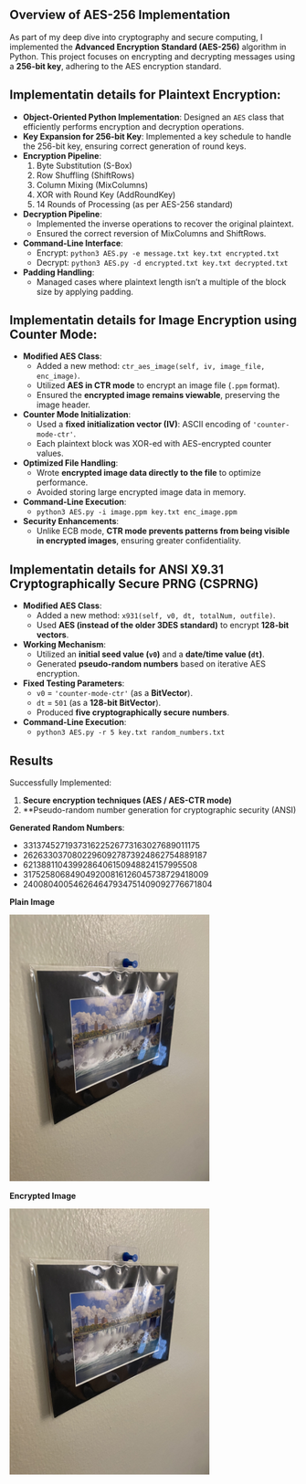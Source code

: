 ## Overview of AES-256 Implementation

As part of my deep dive into cryptography and secure computing, I implemented the **Advanced Encryption Standard (AES-256)** algorithm in Python. This project focuses on encrypting and decrypting messages using a **256-bit key**, adhering to the AES encryption standard.

## Implementatin details for Plaintext Encryption:
- **Object-Oriented Python Implementation**: Designed an `AES` class that efficiently performs encryption and decryption operations.
- **Key Expansion for 256-bit Key**: Implemented a key schedule to handle the 256-bit key, ensuring correct generation of round keys.
- **Encryption Pipeline**:
  1. Byte Substitution (S-Box)
  2. Row Shuffling (ShiftRows)
  3. Column Mixing (MixColumns)
  4. XOR with Round Key (AddRoundKey)
  5. 14 Rounds of Processing (as per AES-256 standard)
- **Decryption Pipeline**:
  - Implemented the inverse operations to recover the original plaintext.
  - Ensured the correct reversion of MixColumns and ShiftRows.
- **Command-Line Interface**:
  - Encrypt: `python3 AES.py -e message.txt key.txt encrypted.txt`
  - Decrypt: `python3 AES.py -d encrypted.txt key.txt decrypted.txt`
- **Padding Handling**:
  - Managed cases where plaintext length isn’t a multiple of the block size by applying padding.

## Implementatin details for Image Encryption using Counter Mode:
- **Modified AES Class**:
  - Added a new method: `ctr_aes_image(self, iv, image_file, enc_image)`.
  - Utilized **AES in CTR mode** to encrypt an image file (`.ppm` format).
  - Ensured the **encrypted image remains viewable**, preserving the image header.
- **Counter Mode Initialization**:
  - Used a **fixed initialization vector (IV)**: ASCII encoding of `'counter-mode-ctr'`.
  - Each plaintext block was XOR-ed with AES-encrypted counter values.
- **Optimized File Handling**:
  - Wrote **encrypted image data directly to the file** to optimize performance.
  - Avoided storing large encrypted image data in memory.
- **Command-Line Execution**:
  - `python3 AES.py -i image.ppm key.txt enc_image.ppm`
- **Security Enhancements**:
  - Unlike ECB mode, **CTR mode prevents patterns from being visible in encrypted images**, ensuring greater confidentiality.

## Implementatin details for **ANSI X9.31 Cryptographically Secure PRNG (CSPRNG)**

- **Modified AES Class**:
  - Added a new method: `x931(self, v0, dt, totalNum, outfile)`.
  - Used **AES (instead of the older 3DES standard)** to encrypt **128-bit vectors**.
- **Working Mechanism**:
  - Utilized an **initial seed value (`v0`)** and a **date/time value (`dt`)**.
  - Generated **pseudo-random numbers** based on iterative AES encryption.
- **Fixed Testing Parameters**:
  - `v0` = `'counter-mode-ctr'` (as a **BitVector**).
  - `dt` = `501` (as a **128-bit BitVector**).
  - Produced **five cryptographically secure numbers**.
- **Command-Line Execution**:
  - `python3 AES.py -r 5 key.txt random_numbers.txt`

## Results
Successfully Implemented:
1. **Secure encryption techniques (AES / AES-CTR mode)**
2. **Pseudo-random number generation for cryptographic security (ANSI)

**Generated Random Numbers**:
  - 331374527193731622526773163027689011175
  - 26263303708022960927873924862754889187
  - 6213881104399286406150948824157995508
  - 317525806849049200816126045738729418009
  - 240080400546264647934751409092776671804

**Plain Image**


<img src="https://github.com/KabirBatra06/Homography_Estimation/blob/main/img1.jpg" width="350" title="Frame A">

**Encrypted Image** 


<img src="https://github.com/KabirBatra06/Homography_Estimation/blob/main/img1.jpg" width="350" title="Frame A">


